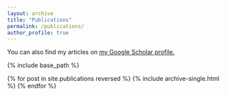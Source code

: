 ```yaml
---
layout: archive
title: "Publications"
permalink: /publications/
author_profile: true
---
```


You can also find my articles on <u><a href="https://scholar.google.com/citations?user=08YfKjcAAAAJ&hl">my Google Scholar profile</a>.</u>

{% include base_path %}

{% for post in site.publications reversed %}
  {% include archive-single.html %}
{% endfor %}